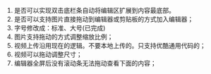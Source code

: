 
 1. 是否可以实现双击底栏条自动将编辑区扩展到内容最底部。
 2. 是否可以支持图片直接拖动到编辑器或剪贴板的方式加入编辑器；
 3. 字号修改成：标准、大号(已完成)
 4. 图片支持拖动的方式调整缩放比例；
 5. 视频上传沿用现在的逻辑。不要本地上传的。只支持优酷通用代码的；
 6. 视频可以拖动调整尺寸；
 7. 编辑器全屏后没有滚动条无法拖动查看下面的内容；

